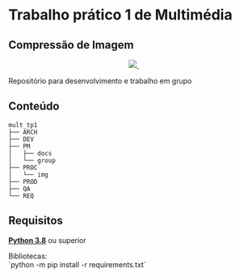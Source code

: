 # Trabalho prático 1 de Multimédia

## Compressão de Imagem

<p align='center'>
  <a href="https://www.python.org/downloads/">
    <img src="https://img.shields.io/badge/Python-3.8-yellow" />
  </a>&nbsp;&nbsp;
</p>

Repositório para desenvolvimento e trabalho em grupo  

## Conteúdo

```
mult_tp1
├── ARCH
├── DEV
├── PM
│   ├── docs
│   └── group
├── PROC
│   └── img
├── PROD
├── QA
└── REQ
```
  
## Requisitos

[**Python 3.8**](https://www.python.org/downloads/) ou superior

Bibliotecas:  
´python -m pip install -r requirements.txt´
